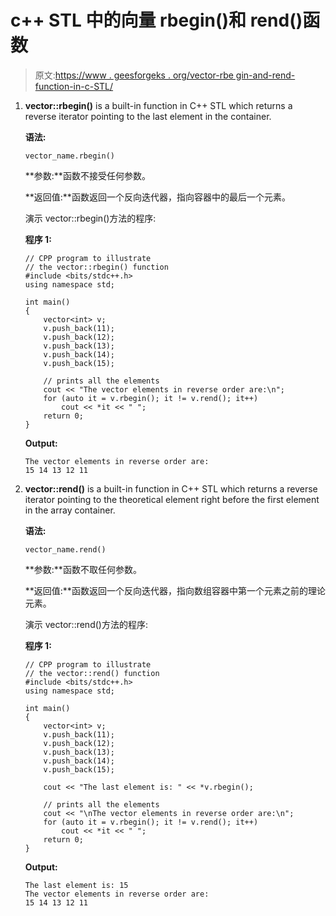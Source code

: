 # c++ STL 中的向量 rbegin()和 rend()函数

> 原文:[https://www . geesforgeks . org/vector-rbe gin-and-rend-function-in-c-STL/](https://www.geeksforgeeks.org/vector-rbegin-and-rend-function-in-c-stl/)

1.  **vector::rbegin()** is a built-in function in C++ STL which returns a reverse iterator pointing to the last element in the container.

    **语法:**

    ```
    vector_name.rbegin()
    ```

    **参数:**函数不接受任何参数。

    **返回值:**函数返回一个反向迭代器，指向容器中的最后一个元素。

    演示 vector::rbegin()方法的程序:

    **程序 1:**

    ```
    // CPP program to illustrate
    // the vector::rbegin() function
    #include <bits/stdc++.h>
    using namespace std;

    int main()
    {
        vector<int> v;
        v.push_back(11);
        v.push_back(12);
        v.push_back(13);
        v.push_back(14);
        v.push_back(15);

        // prints all the elements
        cout << "The vector elements in reverse order are:\n";
        for (auto it = v.rbegin(); it != v.rend(); it++)
            cout << *it << " ";
        return 0;
    }
    ```

    **Output:**

    ```
    The vector elements in reverse order are:
    15 14 13 12 11

    ```

2.  **vector::rend()** is a built-in function in C++ STL which returns a reverse iterator pointing to the theoretical element right before the first element in the array container.

    **语法:**

    ```
    vector_name.rend()
    ```

    **参数:**函数不取任何参数。

    **返回值:**函数返回一个反向迭代器，指向数组容器中第一个元素之前的理论元素。

    演示 vector::rend()方法的程序:

    **程序 1:**

    ```
    // CPP program to illustrate
    // the vector::rend() function
    #include <bits/stdc++.h>
    using namespace std;

    int main()
    {
        vector<int> v;
        v.push_back(11);
        v.push_back(12);
        v.push_back(13);
        v.push_back(14);
        v.push_back(15);

        cout << "The last element is: " << *v.rbegin();

        // prints all the elements
        cout << "\nThe vector elements in reverse order are:\n";
        for (auto it = v.rbegin(); it != v.rend(); it++)
            cout << *it << " ";
        return 0;
    }
    ```

    **Output:**

    ```
    The last element is: 15
    The vector elements in reverse order are:
    15 14 13 12 11

    ```